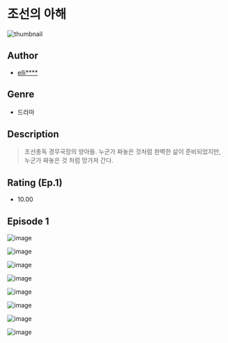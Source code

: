 # 조선의 아해
![thumbnail](https://image-comic.pstatic.net/user_contents_data/challenge_comic/2023/05/25/325823/upload_7292510005355820133_480x623.jpeg)

## Author
- [elli****](https://comic.naver.com/artistTitle?id=325823)

## Genre
- 드라마

## Description
> 조선총독 경무국장의 양아들. 누군가 짜놓은 것처럼 완벽한 삶이 준비되었지만, 누군가 짜놓은 것 처럼 망가져 간다.


## Rating (Ep.1)
- 10.00

## Episode 1
![image](https://image-comic.pstatic.net/user_contents_data/challenge_comic/2023/05/25/325823/upload_4121136024614679344.jpeg)

![image](https://image-comic.pstatic.net/user_contents_data/challenge_comic/2023/05/25/325823/upload_7365417718645012278.jpeg)

![image](https://image-comic.pstatic.net/user_contents_data/challenge_comic/2023/05/25/325823/upload_3762536909422082145.jpeg)

![image](https://image-comic.pstatic.net/user_contents_data/challenge_comic/2023/05/25/325823/upload_7364852578157604920.jpeg)

![image](https://image-comic.pstatic.net/user_contents_data/challenge_comic/2023/05/25/325823/upload_4136052918516540773.jpeg)

![image](https://image-comic.pstatic.net/user_contents_data/challenge_comic/2023/05/25/325823/upload_3990525948917540193.jpeg)

![image](https://image-comic.pstatic.net/user_contents_data/challenge_comic/2023/05/25/325823/upload_3904961052939858482.jpeg)

![image](https://image-comic.pstatic.net/user_contents_data/challenge_comic/2023/05/25/325823/upload_7377567317840049766.jpeg)
